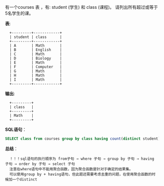 有一个courses 表 ，有: student (学生) 和 class (课程)。
请列出所有超过或等于5名学生的课。

**表**:

      +---------+------------+
      | student | class      |
      +---------+------------+
      | A       | Math       |
      | B       | English    |
      | C       | Math       |
      | D       | Biology    |
      | E       | Math       |
      | F       | Computer   |
      | G       | Math       |
      | H       | Math       |
      | I       | Math       |
      +---------+------------+
      
**输出**:

      +---------+
      | class   |
      +---------+
      | Math    |
      +---------+
      
      
**SQL语句**：

```Sql
SELECT class from courses group by class having count(distinct student)>=5
```
      
**总结**：

      ！！！sql语句的执行顺序为 from子句 → where 子句 → group by 子句 → having 子句 → order by 子句 → select 子句
      注意在where语句中不能用聚合函数，因为聚合函数是针对于确定的结果集。
      可以使用group by + having语句，但此题还需要考虑去重的问题，在使用聚合函数的时候加一个distinct




